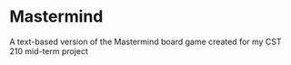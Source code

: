 # Mastermind
A text-based version of the Mastermind board game created for my CST 210 mid-term project
